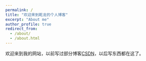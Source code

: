 ```yaml
---
permalink: /
title: "欢迎来到乾龙的个人博客"
excerpt: "About me"
author_profile: true
redirect_from:
  - /about/
  - /about.html
---
```


欢迎来到我的网站，以前写过部分博客[CSDN](https://blog.csdn.net/qianlong4526888)，以后写东西都在这了。
